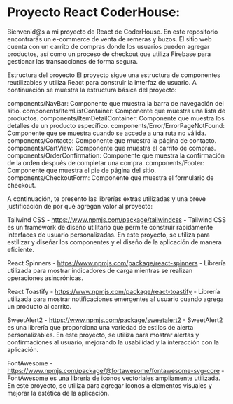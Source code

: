 # Proyecto React CoderHouse:

Bienvenid@s a mi proyecto de React de CoderHouse. En este repositorio encontrarás un e-commerce de venta de remeras y buzos. El sitio web cuenta con un carrito de compras donde los usuarios pueden agregar productos, así como un proceso de checkout que utiliza Firebase para gestionar las transacciones de forma segura.

Estructura del proyecto
El proyecto sigue una estructura de componentes reutilizables y utiliza React para construir la interfaz de usuario. A continuación se muestra la estructura básica del proyecto:

components/NavBar: Componente que muestra la barra de navegación del sitio.
components/ItemListContainer: Componente que muestra una lista de productos.
components/ItemDetailContainer: Componente que muestra los detalles de un producto específico.
components/Error/ErrorPageNotFound: Componente que se muestra cuando se accede a una ruta no válida.
components/Contacto: Componente que muestra la página de contacto.
components/CartView: Componente que muestra el carrito de compras.
components/OrderConfirmation: Componente que muestra la confirmación de la orden después de completar una compra.
components/Footer: Componente que muestra el pie de página del sitio.
components/CheckoutForm: Componente que muestra el formulario de checkout.


A continuación, te presento las librerías extras utilizadas y una breve justificación de por qué agregan valor al proyecto:


Tailwind CSS - https://www.npmjs.com/package/tailwindcss - Tailwind CSS es un framework de diseño utilitario que permite construir rápidamente interfaces de usuario personalizadas. En este proyecto, se utiliza para estilizar y diseñar los componentes y el diseño de la aplicación de manera eficiente.

React Spinners - https://www.npmjs.com/package/react-spinners - Librería utilizada para mostrar indicadores de carga mientras se realizan operaciones asincrónicas.

React Toastify - https://www.npmjs.com/package/react-toastify - Librería utilizada para mostrar notificaciones emergentes al usuario cuando agrega un producto al carrito.

SweetAlert2 - https://www.npmjs.com/package/sweetalert2 - SweetAlert2 es una librería que proporciona una variedad de estilos de alerta personalizables. En este proyecto, se utiliza para mostrar alertas y confirmaciones al usuario, mejorando la usabilidad y la interacción con la aplicación.

FontAwesome - https://www.npmjs.com/package/@fortawesome/fontawesome-svg-core - FontAwesome es una librería de iconos vectoriales ampliamente utilizada. En este proyecto, se utiliza para agregar iconos a elementos visuales y mejorar la estética de la aplicación.

